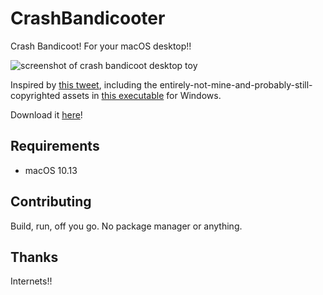 # CrashBandicooter

Crash Bandicoot! For your macOS desktop!!

![screenshot of crash bandicoot desktop toy](https://p199.p4.n0.cdn.getcloudapp.com/items/6quBJlRN/Screen%20Shot%202020-03-20%20at%2019.13.05.png?v=93e549b5a2c681936f4cdf39ed68f824)

Inspired by [this tweet](https://twitter.com/ticky/status/1240078387256803328), including the entirely-not-mine-and-probably-still-copyrighted assets in [this executable](https://archive.org/details/crash_bandicoot_desktop_character) for Windows.

Download it [here](https://p199.p4.n0.cdn.getcloudapp.com/items/WnuN6vN1/CrashBandicooter.app.zip?v=570aee803a0ef2c037242b8a8a3b198b)!

## Requirements

- macOS 10.13

## Contributing

Build, run, off you go. No package manager or anything.

## Thanks

Internets!!
